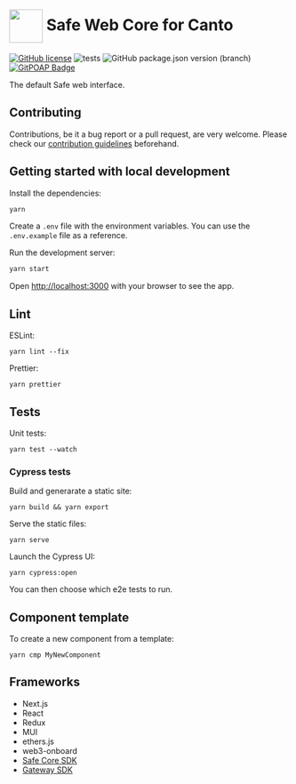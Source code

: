 # <img src="https://user-images.githubusercontent.com/381895/186411381-e05075ff-7565-4b4e-925e-bb1e85cb165b.png" height="60" width="60" valign="middle" /> Safe Web Core for Canto

[![GitHub license](https://img.shields.io/github/license/safe-global/web-core)](https://github.com/safe-global/web-core/blob/main/LICENSE.md)
![tests](https://img.shields.io/github/workflow/status/safe-global/web-core/Unit%20tests/main?label=tests)
![GitHub package.json version (branch)](https://img.shields.io/github/package-json/v/safe-global/web-core/main)
[![GitPOAP Badge](https://public-api.gitpoap.io/v1/repo/safe-global/web-core/badge)](https://www.gitpoap.io/gh/safe-global/web-core)

The default Safe web interface.

## Contributing

Contributions, be it a bug report or a pull request, are very welcome. Please check our [contribution guidelines](CONTRIBUTING.md) beforehand.

## Getting started with local development

Install the dependencies:

```bash
yarn
```

Create a `.env` file with the environment variables. You can use the `.env.example` file as a reference.

Run the development server:

```bash
yarn start
```

Open [http://localhost:3000](http://localhost:3000) with your browser to see the app.

## Lint

ESLint:
```
yarn lint --fix
```

Prettier:
```
yarn prettier
```

## Tests

Unit tests:
```
yarn test --watch
```

### Cypress tests
Build and generarate a static site:
```
yarn build && yarn export
```

Serve the static files:
```
yarn serve
```

Launch the Cypress UI:
```
yarn cypress:open
```

You can then choose which e2e tests to run.

## Component template
To create a new component from a template:
```
yarn cmp MyNewComponent
```

## Frameworks
 * Next.js
 * React
 * Redux
 * MUI
 * ethers.js
 * web3-onboard
 * [Safe Core SDK](https://github.com/safe-global/safe-core-sdk)
 * [Gateway SDK](https://github.com/safe-global/safe-react-gateway-sdk)
